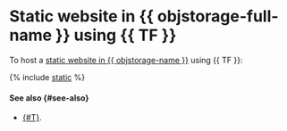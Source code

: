 # Static website in {{ objstorage-full-name }} using {{ TF }}

To host a [static website in {{ objstorage-name }}](index.md) using {{ TF }}:

{% include [static](../../../_tutorials/applied/static-terraform.md) %}

#### See also {#see-also}

* [{#T}](./console.md).